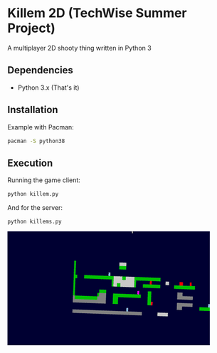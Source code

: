# Killem 2D (TechWise Summer Project)
A multiplayer 2D shooty thing written in Python 3

## Dependencies
- Python 3.x (That's it)

## Installation
Example with Pacman:
```sh
pacman -S python38
```

## Execution
Running the game client:
```sh
python killem.py
```

And for the server:
```sh
python killems.py
```

![](bullets.gif)